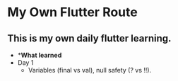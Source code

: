 # My Own Flutter Route
## This is my own daily flutter learning.
- ***What learned**
- Day 1
    - Variables (final vs val), null safety (? vs !!).



